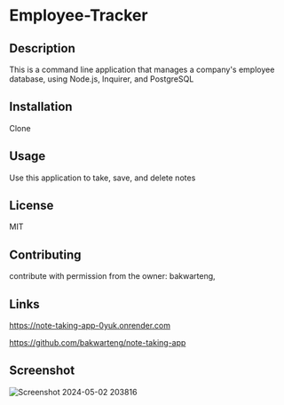 # Employee-Tracker

## Description

This is a command line application that manages a company's employee database, using Node.js, Inquirer, and PostgreSQL

## Installation

Clone

## Usage

Use this application to take, save, and delete notes

## License

MIT

## Contributing

contribute with permission from the owner: bakwarteng,

## Links

https://note-taking-app-0yuk.onrender.com

https://github.com/bakwarteng/note-taking-app

## Screenshot

![Screenshot 2024-05-02 203816](https://github.com/bakwarteng/note-taking-app/assets/162824202/cb387ca1-674e-4552-a4b7-e91245aaad5d)
